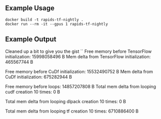 ## Example Usage
```
docker build -t rapids-tf-nightly .
docker run --rm -it --gpus 1 rapids-tf-nightly
```
## Example Output
Cleaned up a bit to give you the gist
``
Free memory before TensorFlow initialization: 15998058496 B
Mem delta from TensorFlow initialization: 465567744 B

Free memory before CuDf initialization: 15532490752 B
Mem delta from CuDf initialization: 675282944 B

Free memory before loops: 14857207808 B
Total mem delta from looping cudf creation 10 times: 0 B

Total mem delta from looping dlpack creation 10 times: 0 B

Total mem delta from looping tf creation 10 times: 6710886400 B
```
